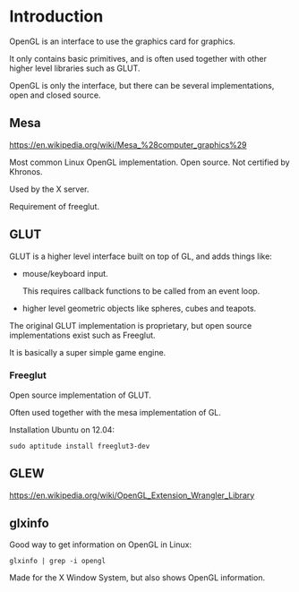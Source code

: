 # Introduction

OpenGL is an interface to use the graphics card for graphics.

It only contains basic primitives, and is often used together with other higher level libraries such as GLUT.

OpenGL is only the interface, but there can be several implementations, open and closed source.

## Mesa

<https://en.wikipedia.org/wiki/Mesa_%28computer_graphics%29>

Most common Linux OpenGL implementation. Open source. Not certified by Khronos.

Used by the X server.

Requirement of freeglut.

## GLUT

GLUT is a higher level interface built on top of GL, and adds things like:

-   mouse/keyboard input.

    This requires callback functions to be called from an event loop.

-   higher level geometric objects like spheres, cubes and teapots.

The original GLUT implementation is proprietary, but open source implementations exist such as Freeglut.

It is basically a super simple game engine.

### Freeglut

Open source implementation of GLUT.

Often used together with the mesa implementation of GL.

Installation Ubuntu on 12.04:

    sudo aptitude install freeglut3-dev

## GLEW

<https://en.wikipedia.org/wiki/OpenGL_Extension_Wrangler_Library>

## glxinfo

Good way to get information on OpenGL in Linux:

    glxinfo | grep -i opengl

Made for the X Window System, but also shows OpenGL information.
